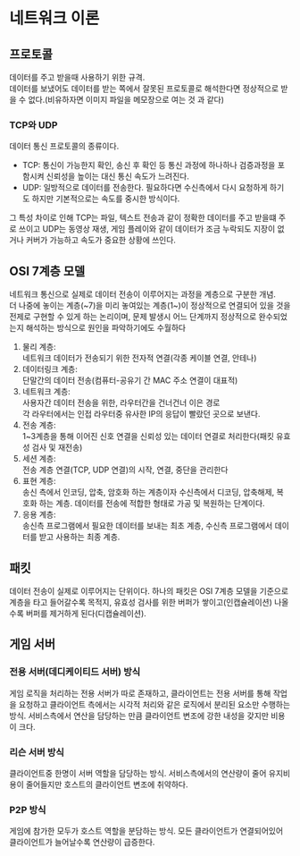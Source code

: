 # 네트워크 이론

## 프로토콜

데이터를 주고 받을때 사용하기 위한 규격.  
데이터를 보냈어도 데이터를 받는 쪽에서 잘못된 프로토콜로 해석한다면 정상적으로 받을 수 없다.(비유하자면 이미지 파일을 메모장으로 여는 것 과 같다)

### TCP와 UDP

데이터 통신 프로토콜의 종류이다.

* TCP: 통신이 가능한지 확인, 송신 후 확인 등 통신 과정에 하나하나 검증과정을 포함시켜 신뢰성을 높이는 대신 통신 속도가 느려진다.
* UDP: 일방적으로 데이터를 전송한다. 필요하다면 수신측에서 다시 요청하게 하기도 하지만 기본적으로는 속도를 중시한 방식이다.

그 특성 차이로 인해 TCP는 파일, 텍스트 전송과 같이 정확한 데이터를 주고 받을떄 주로 쓰이고 UDP는 동영상 재생, 게임 플레이와 같이 데이터가 조금 누락되도 지장이 없거나 커버가 가능하고 속도가 중요한 상황에 쓰인다.

## OSI 7계층 모델

네트워크 통신으로 실제로 데이터 전송이 이루어지는 과정을 계층으로 구분한 개념.  
더 나중에 놓이는 계층(\~7)을 미리 놓여있는 계층(1\~)이 정상적으로 연결되어 있을 것을 전제로 구현할 수 있게 하는 논리이며,
문제 발생시 어느 단계까지 정상적으로 완수되었는지 해석하는 방식으로 원인을 파악하기에도 수월하다

1. 물리 계층:  
  네트워크 데이터가 전송되기 위한 전자적 연결(각종 케이블 연결, 안테나)
2. 데이터링크 계층:  
  단말간의 데이터 전송(컴퓨터-공유기 간 MAC 주소 연결이 대표적)
3. 네트워크 계층:  
  사용자간 데이터 전송을 위한, 라우터간을 건너건너 이은 경로  
  각 라우터에서는 인접 라우터중 유사한 IP의 응답이 빨랐던 곳으로 보낸다.
4. 전송 계층:  
  1~3계층을 통해 이어진 신호 연결을 신뢰성 있는 데이터 연결로 처리한다(패킷 유효성 검사 및 재전송)
5. 세션 계층:  
  전송 계층 연결(TCP, UDP 연결)의 시작, 연결, 중단을 관리한다
6. 표현 계층:  
  송신 측에서 인코딩, 압축, 암호화 하는 계층이자 수신측에서 디코딩, 압축해제, 복호화 하는 계층. 데이터를 전송에 적합한 형태로 가공 및 복원하는 단계이다.
7. 응용 계층:  
  송신측 프로그램에서 필요한 데이터를 보내는 최초 계층, 수신측 프로그램에서 데이터를 받고 사용하는 최종 계층.

## 패킷

데이터 전송이 실제로 이루어지는 단위이다. 하나의 패킷은 OSI 7계층 모델을 기준으로 계층을 타고 들어갈수록 목적지, 유효성 검사를 위한 버퍼가 쌓이고(인캡슐레이션) 나올수록 버퍼를 제거하게 된다(디캡슐레이션).

## 게임 서버

### 전용 서버(데디케이티드 서버) 방식

게임 로직을 처리하는 전용 서버가 따로 존재하고, 클라이언트는 전용 서버를 통해 작업을 요청하고 클라이언트 측에서는 시각적 처리와 같은 로직에서 분리된 요소만 수행하는 방식. 서비스측에서 연산을 담당하는 만큼 클라이언트 변조에 강한 내성을 갖지만 비용이 크다.

### 리슨 서버 방식

클라이언트중 한명이 서버 역할을 담당하는 방식. 서비스측에서의 연산량이 줄어 유지비용이 줄어들지만 호스트의 클라이언트 변조에 취약하다.

### P2P 방식

게임에 참가한 모두가 호스트 역할을 분담하는 방식. 모든 클라이언트가 연결되어있어 클라이언트가 늘어날수록 연산량이 급증한다.
